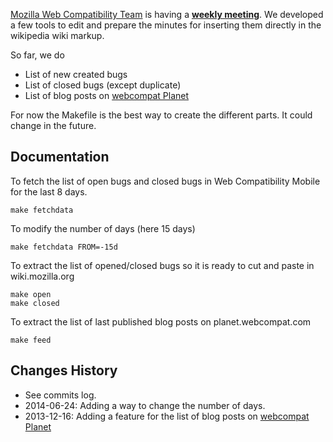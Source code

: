 [Mozilla Web Compatibility Team](https://wiki.mozilla.org/Compatibility/Mobile#People) is having a **[weekly meeting](https://wiki.mozilla.org/Compatibility/Mobile#Minutes_and_Progress_Reports)**. We developed a few tools to edit and prepare the minutes for inserting them directly in the wikipedia wiki markup.

So far, we do

* List of new created bugs
* List of closed bugs (except duplicate)
* List of blog posts on [webcompat Planet](http://planet.webcompat.com/)

For now the Makefile is the best way to create the different parts. It could change in the future.

## Documentation

To fetch the list of open bugs and closed bugs in Web Compatibility Mobile for the last 8 days.

    make fetchdata

To modify the number of days (here 15 days)

    make fetchdata FROM=-15d

To extract the list of opened/closed bugs so it is ready to cut and paste in wiki.mozilla.org

    make open
    make closed

To extract the list of last published blog posts on planet.webcompat.com

    make feed

## Changes History

* See commits log.
* 2014-06-24: Adding a way to change the number of days.
* 2013-12-16: Adding a feature for the list of blog posts on [webcompat Planet](http://planet.webcompat.com/)